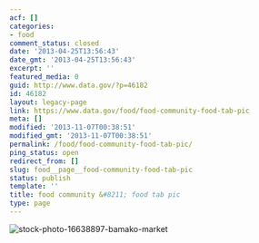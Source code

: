 ```yaml
---
acf: []
categories:
- food
comment_status: closed
date: '2013-04-25T13:56:43'
date_gmt: '2013-04-25T13:56:43'
excerpt: ''
featured_media: 0
guid: http://www.data.gov/?p=46182
id: 46182
layout: legacy-page
link: https://www.data.gov/food/food-community-food-tab-pic
meta: []
modified: '2013-11-07T00:38:51'
modified_gmt: '2013-11-07T00:38:51'
permalink: /food/food-community-food-tab-pic/
ping_status: open
redirect_from: []
slug: food__page__food-community-food-tab-pic
status: publish
template: ''
title: food community &#8211; food tab pic
type: page
---
```

![stock-photo-16638897-bamako-market](https://s3.amazonaws.com/bsp-ocsit-prod-east-appdata/datagov/wordpress/2013/10/attachments/stock-photo-16638897-bamako-market.jpg)
